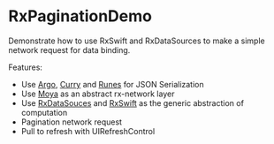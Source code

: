 # RxPaginationDemo

Demonstrate how to use RxSwift and RxDataSources to make a simple network request for data binding.

Features:

- Use [Argo](https://github.com/thoughtbot/Argo), [Curry](https://github.com/thoughtbot/Curry) and [Runes](https://github.com/thoughtbot/Runes) for JSON Serialization
- Use [Moya](https://github.com/Moya/Moya) as an abstract rx-network layer
- Use [RxDataSouces](https://github.com/RxSwiftCommunity/RxDataSources) and [RxSwift](https://github.com/ReactiveX/RxSwift) as the generic abstraction of computation
- Pagination network request
- Pull to refresh with UIRefreshControl
